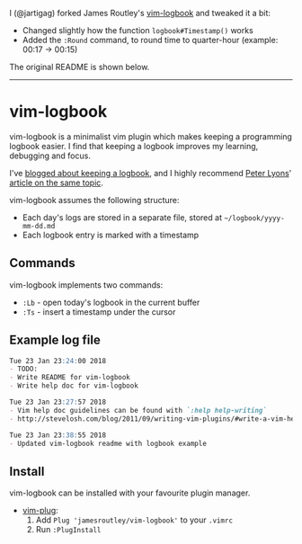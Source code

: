 I (@jartigag) forked James Routley's [vim-logbook](https://github.com/jamesroutley/vim-logbook) and tweaked it a bit:  
- Changed slightly how the function `logbook#Timestamp()` works  
- Added the `:Round` command, to round time to quarter-hour (example: 00:17 -> 00:15)

The original README is shown below.

---

# vim-logbook

vim-logbook is a minimalist vim plugin which makes keeping a programming logbook
easier. I find that keeping a logbook improves my learning, debugging and focus.

I've [blogged about keeping a
logbook](https://routley.io/tech/2017/11/23/logbook.html), and I highly
recommend [Peter Lyons](https://peterlyons.com/)' [article on the same
topic](https://peterlyons.com/leveling-up#your-work-journal).

vim-logbook assumes the following structure:
- Each day's logs are stored in a separate file, stored at
  `~/logbook/yyyy-mm-dd.md`
- Each logbook entry is marked with a timestamp

## Commands

vim-logbook implements two commands:
- `:Lb` - open today's logbook in the current buffer
- `:Ts` - insert a timestamp under the cursor

## Example log file

```markdown
Tue 23 Jan 23:24:00 2018
- TODO:
- Write README for vim-logbook
- Write help doc for vim-logbook

Tue 23 Jan 23:27:57 2018
- Vim help doc guidelines can be found with `:help help-writing`
- http://stevelosh.com/blog/2011/09/writing-vim-plugins/#write-a-vim-help-document

Tue 23 Jan 23:38:55 2018
- Updated vim-logbook readme with logbook example
```


## Install

vim-logbook can be installed with your favourite plugin manager.

- [vim-plug](https://github.com/junegunn/vim-plug):
	1. Add `Plug 'jamesroutley/vim-logbook'` to your `.vimrc`
	2. Run `:PlugInstall`
